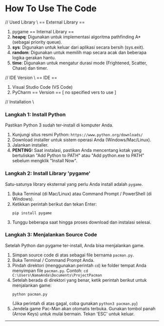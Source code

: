 # How To Use The Code #

// Used Library \\
== External Library == 
1. pygame
== Internal Library ==
1. **heapq**: Digunakan untuk implementasi algoritma pathfinding A* (sebagai priority queue).
2. **sys**: Digunakan untuk keluar dari aplikasi secara bersih (sys.exit).
3. **random**: Digunakan untuk memilih map secara acak dan beberapa logika gerakan hantu.
4. **time**: Digunakan untuk mengatur durasi mode (Frightened, Scatter, Chase) dan timer.

// IDE Version \\
== IDE ==
1. Visual Studio Code (VS Code)
2. PyCharm
== Version ==
[ no specified vers to use ]

// Installation \\
### Langkah 1: Install Python
Pastikan Python 3 sudah ter-install di komputer Anda.
1.  Kunjungi situs resmi Python: `https://www.python.org/downloads/`
2.  Download installer untuk sistem operasi Anda (Windows/Mac/Linux).
3.  Jalankan installer.
4.  **PENTING:** Saat instalasi, pastikan Anda mencentang kotak yang bertuliskan "Add Python to PATH" atau "Add python.exe to PATH" sebelum mengklik "Install Now".

### Langkah 2: Install Library 'pygame'
Satu-satunya library eksternal yang perlu Anda install adalah `pygame`.
1.  Buka Terminal (di Mac/Linux) atau Command Prompt / PowerShell (di Windows).
2.  Ketikkan perintah berikut dan tekan Enter:
    ```
    pip install pygame
    ```
3.  Tunggu beberapa saat hingga proses download dan instalasi selesai.

### Langkah 3: Menjalankan Source Code
Setelah Python dan pygame ter-install, Anda bisa menjalankan game.
1.  Simpan source code di atas sebagai file bernama `pacman.py`.
2.  Buka Terminal / Command Prompt Anda.
3.  Pindah direktori (menggunakan perintah `cd`) ke folder tempat Anda menyimpan file `pacman.py`.
    Contoh:
    `cd C:\Users\NamaAnda\Documents\ProjectPacman`
4.  Setelah berada di direktori yang benar, ketik perintah berikut untuk menjalankan game:
    ```
    python pacman.py
    ```
    (Jika perintah di atas gagal, coba gunakan `python3 pacman.py`)
5.  Jendela game Pac-Man akan otomatis terbuka. Gunakan tombol panah (Arrow Keys) untuk mulai bermain. Tekan 'ESC' untuk keluar.
---------------------------------
